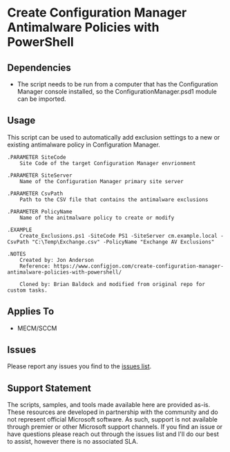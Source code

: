# Create Configuration Manager Antimalware Policies with PowerShell

## Dependencies
- The script needs to be run from a computer that has the Configuration Manager console installed, so the ConfigurationManager.psd1 module can be imported.

## Usage
This script can be used to automatically add exclusion settings
        to a new or existing antimalware policy in Configuration Manager.
     
    .PARAMETER SiteCode
        Site Code of the target Configuration Manager envrionment
     
    .PARAMETER SiteServer
        Name of the Configuration Manager primary site server
     
    .PARAMETER CsvPath
        Path to the CSV file that contains the antimalware exclusions
     
    .PARAMETER PolicyName
        Name of the anitmalware policy to create or modify
     
    .EXAMPLE
        Create_Exclusions.ps1 -SiteCode PS1 -SiteServer cm.example.local -CsvPath "C:\Temp\Exchange.csv" -PolicyName "Exchange AV Exclusions"
     
    .NOTES
        Created by: Jon Anderson
        Reference: https://www.configjon.com/create-configuration-manager-antimalware-policies-with-powershell/
        
        Cloned by: Brian Baldock and modified from original repo for custom tasks.

## Applies To
- MECM/SCCM

## Issues
Please report any issues you find to the [issues list](/issues).

## Support Statement
The scripts, samples, and tools made available here are provided as-is. These resources are developed in partnership with the community and do not represent official Microsoft software. As such, support is not available through premier or other Microsoft support channels. If you find an issue or have questions please reach out through the issues list and I'll do our best to assist, however there is no associated SLA.